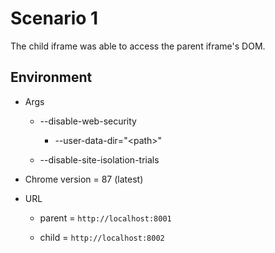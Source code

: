 # Scenario 1

The child iframe was able to access the parent iframe's DOM.

## Environment

* Args

  * --disable-web-security
  
    * --user-data-dir="\<path\>"
  
  * --disable-site-isolation-trials

* Chrome version = 87 (latest)  

* URL

  * parent = ```http://localhost:8001```
  
  * child = ```http://localhost:8002```
